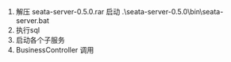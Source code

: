 1. 解压 seata-server-0.5.0.rar 启动 .\seata-server-0.5.0\bin\seata-server.bat
2. 执行sql
3. 启动各个子服务
4. BusinessController 调用

